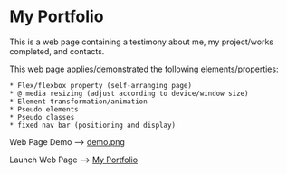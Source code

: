 # My Portfolio

This is a web page containing a testimony about me, my project/works completed, and contacts.  

This web page applies/demonstrated the following elements/properties:

    * Flex/flexbox property (self-arranging page)
    * @ media resizing (adjust according to device/window size)
    * Element transformation/animation
    * Pseudo elements 
    * Pseudo classes 
    * fixed nav bar (positioning and display)

Web Page Demo --> [demo.png](https://github.com/Eugene32/My-Portfolio/blob/1ae82c9e1229eebe068090f286987dec21abfbd2/demo.png)

Launch Web Page --> [My Portfolio](https://eugene32.github.io/My-Portfolio/)

